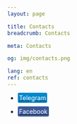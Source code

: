 ```yaml
---
layout: page

title: Contacts
breadcrumb: Contacts

meta: Contacts

og: img/contacts.png

lang: en
ref: contacts
---
```


- <a href="https://t.me/chutkoy" target="_blank"><span style="background-color:#0088cc; color:white; padding:3px; border-radius: 3px">Telegram</span></a>

- <a href="https://www.facebook.com/chestnyyeyb89" target="_blank"><span style="background-color:#3b5998; color:white; padding:3px; border-radius: 3px">Facebook</span></a>
